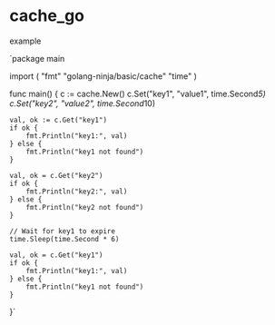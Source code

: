 # cache_go

example

`package main

import (
	"fmt"
	"golang-ninja/basic/cache"
	"time"
)

func main() {
	c := cache.New()
	c.Set("key1", "value1", time.Second*5)
	c.Set("key2", "value2", time.Second*10)

	val, ok := c.Get("key1")
	if ok {
		fmt.Println("key1:", val)
	} else {
		fmt.Println("key1 not found")
	}

	val, ok = c.Get("key2")
	if ok {
		fmt.Println("key2:", val)
	} else {
		fmt.Println("key2 not found")
	}

	// Wait for key1 to expire
	time.Sleep(time.Second * 6)

	val, ok = c.Get("key1")
	if ok {
		fmt.Println("key1:", val)
	} else {
		fmt.Println("key1 not found")
	}
}`
